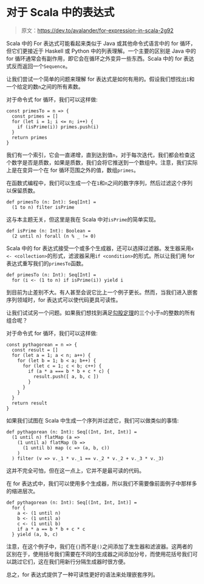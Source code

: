 # 对于 Scala 中的表达式

> 原文：<https://dev.to/avalander/for-expression-in-scala-2g92>

Scala 中的 For 表达式可能看起来类似于 Java 或其他命令式语言中的 for 循环，但它们更接近于 Haskell 或 Python 中的列表理解。一个主要的区别是 Java 中的 for 循环通常会有副作用，即它会在循环之外变异一些东西。Scala 中的 for 表达式反而返回一个`Sequence`。

让我们尝试一个简单的问题来理解 for 表达式是如何有用的。假设我们想找出`1`和一个给定的数`n`之间的所有素数。

对于命令式 for 循环，我们可以这样做:

```
const primesTo = n => {
  const primes = []
  for (let i = 1; i <= n; i++) {
    if (isPrime(i)) primes.push(i)
  }
  return primes
} 
```

我们有一个索引，它会一直递增，直到达到值`n`，对于每次迭代，我们都会检查这个数字是否是质数，如果是质数，我们会将它推送到一个数组中。注意，我们实际上是在变异一个在 for 循环范围之外的值，数组`primes`。

在函数式编程中，我们可以生成一个在`1`和`n`之间的数字序列，然后过滤这个序列以保留质数。

```
def primesTo (n: Int): Seq[Int] =
  (1 to n) filter isPrime 
```

这与本主题无关，但这里是我在 Scala 中对`isPrime`的简单实现。

```
def isPrime (n: Int): Boolean =
  (2 until n) forall (n % _ != 0) 
```

Scala 中的 for 表达式接受一个或多个生成器，还可以选择过滤器。发生器采用`x <- <collection>`的形式，滤波器采用`if <condition>`的形式。所以让我们用 for 表达式重写我们的`primesTo`函数。

```
def primesTo (n: Int): Seq[Int] =
  for (i <- (1 to n) if isPrime(i)) yield i 
```

到目前为止差别不大。有人甚至会说它比上一个例子更长。然而，当我们进入嵌套序列领域时，for 表达式可以使代码更具可读性。

让我们试试另一个问题。如果我们想找到满足[勾股定理](https://en.wikipedia.org/wiki/Pythagorean_theorem)的三个小于`n`的整数的所有组合呢？

对于命令式 for 循环，我们可以这样做:

```
const pythagorean = n => {
  const result = []
  for (let a = 1; a < n; a++) {
    for (let b = 1; b < a; b++) {
      for (let c = 1; c < b; c++) {
        if (a * a === b * b + c * c) {
          result.push([ a, b, c ])
        }
      }
    }
  }
  return result
} 
```

如果我们试图在 Scala 中生成一个序列并过滤它，我们可以做类似的事情:

```
def pythagorean (n: Int): Seq[(Int, Int, Int)] =
  (1 until n) flatMap (a =>
    (1 until a) flatMap (b =>
      (1 until b) map (c => (a, b, c))
    )
  ) filter (v => v._1 * v._1 == v._2 * v._2 + v._3 * v._3) 
```

这并不完全可怕，但在这一点上，它并不是最可读的代码。

在 for 表达式中，我们可以使用多个生成器，所以我们不需要像前面例子中那样多的缩进层次。

```
def pythagorean (n: Int): Seq[(Int, Int, Int)] =
  for {
    a <- (1 until n)
    b <- (1 until a)
    c <- (1 until b)
    if a * a == b * b + c * c
  } yield (a, b, c) 
```

注意，在这个例子中，我们在`{}`而不是`()`之间添加了发生器和滤波器。这两者的区别在于，使用括号我们需要在不同的生成器之间添加分号，而使用花括号我们可以跳过它们，这在我们用新行分隔生成器时很方便。

总之，for 表达式提供了一种可读性更好的语法来处理嵌套序列。